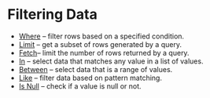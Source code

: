 # Filtering Data

- [Where](105-where.md) – filter rows based on a specified condition.
- [Limit](106-limit.md) – get a subset of rows generated by a query.
- [Fetch](107-fetch.md)– limit the number of rows returned by a query.
- [In](108-in.md) – select data that matches any value in a list of values.
- [Between](https://) – select data that is a range of values.
- [Like](https://) – filter data based on pattern matching.
- [Is Null](https://) – check if a value is null or not.